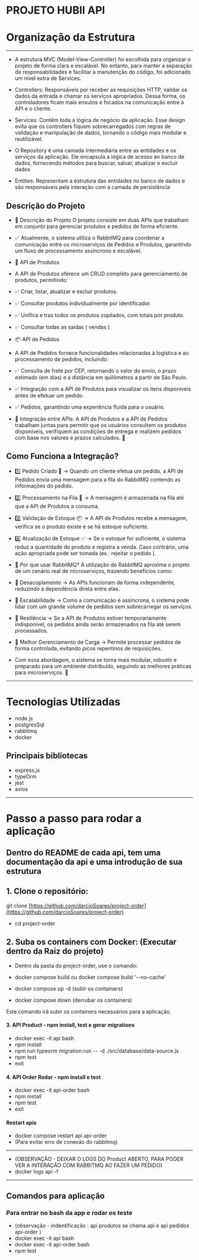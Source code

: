 # PROJETO HUBII API

# Organização da Estrutura
--------------------------------------------------------------------------------
- A estrutura MVC (Model-View-Controller) foi escolhida para organizar o projeto de forma clara e escalável. No entanto, para manter a separação de responsabilidades e facilitar a manutenção do código, foi adicionado um nível extra de Services.

- Controllers: Responsáveis por receber as requisições HTTP, validar os dados da entrada e chamar os serviços apropriados.
Dessa forma, os controladores ficam mais enxutos e focados na comunicação entre a API e o cliente.

- Services: Contêm toda a lógica de negócio da aplicação. Esse design evita que os controllers fiquem sobrecarregados com regras de validação e manipulação de dados, tornando o código mais modular e reutilizável.

- O Repository é uma camada intermediária entre as entidades e os serviços da aplicação. Ele encapsula a lógica de acesso ao banco de dados, fornecendo métodos para buscar, salvar, atualizar e excluir dados

- Entities: Representam a estrutura das entidades no banco de dados e são responsáveis pela interação com a camada de persistência

## Descrição do Projeto
- 📝 Descrição do Projeto
O projeto consiste em duas APIs que trabalham em conjunto para gerenciar produtos e pedidos de forma eficiente.

- ✅ Atualmente, o sistema utiliza o RabbitMQ para coordenar a comunicação entre os microserviços de Pedidos e Produtos, garantindo um fluxo de processamento assíncrono e escalável.

- 🛒 API de Produtos
- A API de Produtos oferece um CRUD completo para gerenciamento de produtos, permitindo:
- ✅ Criar, listar, atualizar e excluir produtos.
- ✅ Consultar produtos individualmente por identificador.
- ✅ Unifica e tras todos os produtos copilados, com totais por produto.
- ✅ Consultar todas as saidas ( vendas )

- 📦 API de Pedidos
- A API de Pedidos fornece funcionalidades relacionadas à logística e ao processamento de pedidos, incluindo:
- ✅ Consulta de frete por CEP, retornando o valor do envio, o prazo estimado (em dias) e a distância em quilômetros a partir de São Paulo.
- ✅ Integração com a API de Produtos para visualizar os itens disponíveis antes de efetuar um pedido.
- ✅ Pedidos, garantindo uma experiência fluida para o usuário.

- 🔗 Integração entre APIs:
A API de Produtos e a API de Pedidos trabalham juntas para permitir que os usuários consultem os produtos disponíveis, verifiquem as condições de entrega e realizem pedidos com base nos valores e prazos calculados. 🚀

## Como Funciona a Integração?
- 1️⃣ Pedido Criado 🛒 → Quando um cliente efetua um pedido, a API de Pedidos envia uma mensagem para a fila do RabbitMQ contendo as informações do pedido.
- 2️⃣ Processamento na Fila 📩 → A mensagem é armazenada na fila até que a API de Produtos a consuma.
- 3️⃣ Validação de Estoque 📦 → A API de Produtos recebe a mensagem, verifica se o produto existe e se há estoque suficiente.
- 4️⃣ Atualização de Estoque ✅ → Se o estoque for suficiente, o sistema reduz a quantidade do produto e registra a venda. Caso contrário, uma ação apropriada pode ser tomada (ex.: rejeitar o pedido ).

- 🚀 Por que usar RabbitMQ?
A utilização do RabbitMQ aproxima o projeto de um cenário real de microserviços, trazendo benefícios como:
- 🔹 Desacoplamento → As APIs funcionam de forma independente, reduzindo a dependência direta entre elas.
- 🔹 Escalabilidade → Como a comunicação é assíncrona, o sistema pode lidar com um grande volume de pedidos sem sobrecarregar os serviços.
- 🔹 Resiliência → Se a API de Produtos estiver temporariamente indisponível, os pedidos ainda serão armazenados na fila até serem processados.
- 🔹 Melhor Gerenciamento de Carga → Permite processar pedidos de forma controlada, evitando picos repentinos de requisições.

- Com essa abordagem, o sistema se torna mais modular, robusto e preparado para um ambiente distribuído, seguindo as melhores práticas para microserviços. 🚀

--------------------------------------------------------------------------------
# Tecnologias Utilizadas
- node.js
- postgresSql
- rabbitmq
- docker

## Principais bibliotecas
- express.js
- typeOrm
- jest
- axios
--------------------------------------------------------------------------------
# Passo a passo para rodar a aplicação

## Dentro do README de cada api, tem uma documentação da api e uma introdução de sua estrutura 

## 1. Clone o repositório:

git clone [https://github.com/darcioSoares/project-order](https://github.com/darcioSoares/project-order)
- cd project-order


## 2. Suba os containers com Docker: (Executar dentro da Raiz do projeto)

- Dentro da pasta do project-order, use o comando:

- docker compose build  ou docker compose build '--no-cache' 
- docker compose up -d (subir os containers)
- docker compose down (derrubar os containers)

Este comando irá subir os containers necessários para a aplicação.

#### 3. API Product - npm install, test e gerar migrations
 
- docker exec -it api bash 
- npm install 
- npm run typeorm migration:run -- -d ./src/database/data-source.js
- npm test
- exit

#### 4. API Order Rodar - npm install e test

- docker exec -it api-order bash 
- npm install 
- npm test
- exit

#### Restart apis
- docker compose restart api api-order 
- (Para evitar erro de conexão do rabbitmq)

--------------------------------------------------------------------------------
- (OBSERVAÇÃO - DEIXAR O LOGS DO Product ABERTO, PARA PODER VER A INTERAÇÃO COM RABBITMQ AO FAZER UM PEDIDO)
- docker logs api -f 
--------------------------------------------------------------------------------

## Comandos para aplicação
### Para entrar no bash da app e rodar os teste
- (observação - indentificação : api produtos se chama api e api pedidos api-order )
- docker exec -it api bash
- docker exec -it api-order bash
- npm test
